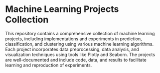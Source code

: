 # Machine Learning Projects Collection
This repository contains a comprehensive collection of machine learning projects, including implementations and experiments in prediction, classification, and clustering using various machine learning algorithms. Each project incorporates data preprocessing, data analysis, and visualization techniques using tools like Plotly and Seaborn. The projects are well-documented and include code, data, and results to facilitate learning and reproduction of experiments.

